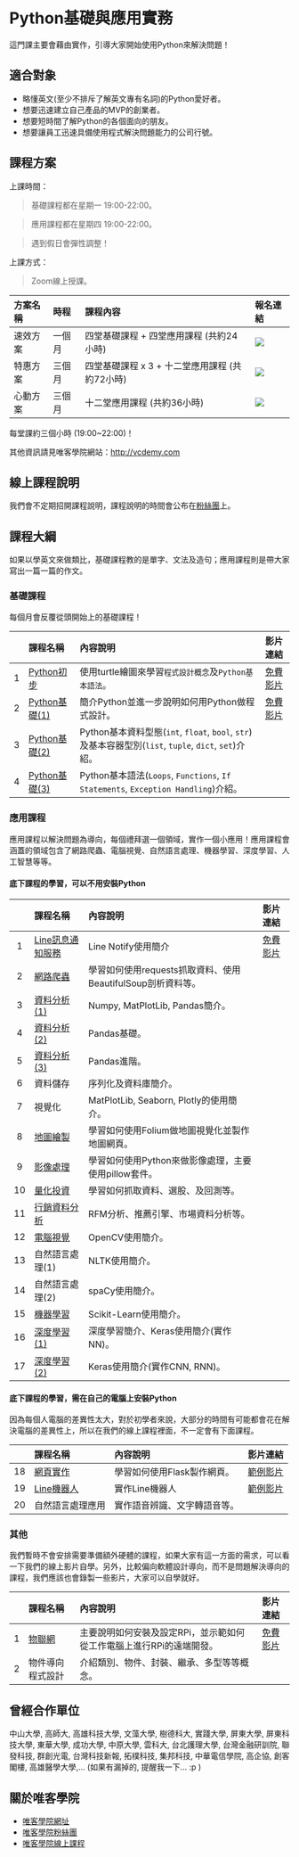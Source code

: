 # Python基礎與應用實務

這門課主要會藉由實作，引導大家開始使用Python來解決問題！

## 適合對象

* 略懂英文(至少不排斥了解英文專有名詞)的Python愛好者。
* 想要迅速建立自己產品的MVP的創業者。
* 想要短時間了解Python的各個面向的朋友。
* 想要讓員工迅速具備使用程式解決問題能力的公司行號。

## 課程方案

上課時間：

> 基礎課程都在星期一 19:00-22:00。

> 應用課程都在星期四 19:00-22:00。

> 遇到假日會彈性調整！

上課方式：

> Zoom線上授課。

|方案名稱|時程|課程內容|報名連結|
|:--|:--|:--|:--|
|速效方案|一個月|四堂基礎課程 + 四堂應用課程 (共約24小時)|<a href="https://p.ecpay.com.tw/00DF019"><img src="https://payment.ecpay.com.tw/Content/themes/WebStyle20170517/images/ecgo.png" /></a>|
|特惠方案|三個月|四堂基礎課程 x 3 + 十二堂應用課程 (共約72小時)|<a href="https://p.ecpay.com.tw/E070BCA"><img src="https://payment.ecpay.com.tw/Content/themes/WebStyle20170517/images/ecgo.png" /></a>|
|心動方案|三個月|十二堂應用課程 (共約36小時)|<a href="https://p.ecpay.com.tw/8390DA4"><img src="https://payment.ecpay.com.tw/Content/themes/WebStyle20170517/images/ecgo.png" /></a>|

每堂課約三個小時 (19:00~22:00)！

其他資訊請見唯客學院網站：http://vcdemy.com

## 線上課程說明

我們會不定期招開課程說明，課程說明的時間會公布在[粉絲團](https://www.facebook.com/KHPYAcademy)上。

## 課程大綱

如果以學英文來做類比，基礎課程教的是單字、文法及造句；應用課程則是帶大家寫出一篇一篇的作文。

### 基礎課程

每個月會反覆從頭開始上的基礎課程！

||課程名稱|內容說明|影片連結|
|:-:|:--|:--|:--|
|1|[Python初步](https://github.com/victorgau/khpy_python_beginners)|使用turtle繪圖來學習`程式設計概念`及`Python基本語法`。|[免費影片](https://www.youtube.com/watch?v=SFa0rFkJbVI&list=PLj4JWjo5dOC6n1jxY6CfOLp1ut4JcQicv)|
|2|[Python基礎(1)](https://github.com/victorgau/khpy_python_basics)|簡介Python並進一步說明如何用Python做程式設計。|[免費影片](https://khpy.teachable.com/p/simple-python-applications)|
|3|[Python基礎(2)](https://github.com/victorgau/khpy_python_basics)|Python基本資料型態(`int`, `float`, `bool`, `str`)及基本容器型別(`list`, `tuple`, `dict`, `set`)介紹。||
|4|[Python基礎(3)](https://github.com/victorgau/khpy_python_basics)|Python基本語法(`Loops`, `Functions`, `If Statements`, `Exception Handling`)介紹。||

### 應用課程

應用課程以解決問題為導向，每個禮拜選一個領域，實作一個小應用！應用課程會涵蓋的領域包含了網路爬蟲、電腦視覺、自然語言處理、機器學習、深度學習、人工智慧等等。

#### 底下課程的學習，可以不用安裝Python

||課程名稱|內容說明|影片連結|
|:-:|:--|:--|:--|
|1|[Line訊息通知服務](https://github.com/victorgau/khpy_linenotify_intro)|Line Notify使用簡介|[免費影片](https://www.youtube.com/watch?v=dch8UHIgNAI&list=PLj4JWjo5dOC4ipFy5ODaMXsMYcBpZOp45)|
|2|[網路爬蟲](https://github.com/victorgau/khpy_web_crawler_intro)|學習如何使用requests抓取資料、使用BeautifulSoup剖析資料等。||
|3|[資料分析(1)](https://github.com/victorgau/khpy_data_analysis_intro)|Numpy, MatPlotLib, Pandas簡介。||
|4|[資料分析(2)](https://github.com/victorgau/khpy_pandas_intro)|Pandas基礎。||
|5|[資料分析(3)](https://github.com/victorgau/khpy_pandas_intro)|Pandas進階。||
|6|資料儲存|序列化及資料庫簡介。||
|7|視覺化|MatPlotLib, Seaborn, Plotly的使用簡介。||
|8|[地圖繪製](https://github.com/victorgau/khpy_folium_intro)|學習如何使用Folium做地圖視覺化並製作地圖網頁。||
|9|[影像處理](https://github.com/victorgau/khpy_image_processing_intro)|學習如何使用Python來做影像處理，主要使用pillow套件。||
|10|[量化投資](https://github.com/victorgau/khpy_quant_intro)|學習如何抓取資料、選股、及回測等。||
|11|[行銷資料分析](https://github.com/victorgau/khpy_marketing_analytics_intro)|RFM分析、推薦引擎、市場資料分析等。||
|12|[電腦視覺](https://github.com/victorgau/khpy_opencv_intro)|OpenCV使用簡介。||
|13|自然語言處理(1)|NLTK使用簡介。||
|14|自然語言處理(2)|spaCy使用簡介。||
|15|[機器學習](https://github.com/victorgau/khpy_sklearn_intro)|Scikit-Learn使用簡介。||
|16|[深度學習(1)](https://github.com/victorgau/khpy_keras_intro)|深度學習簡介、Keras使用簡介(實作NN)。||
|17|[深度學習(2)](https://github.com/victorgau/khpy_keras_intro)|Keras使用簡介(實作CNN, RNN)。||

#### 底下課程的學習，需在自己的電腦上安裝Python

因為每個人電腦的差異性太大，對於初學者來說，大部分的時間有可能都會花在解決電腦的差異性上，所以在我們的線上課程裡面，不一定會有下面課程。

||課程名稱|內容說明|影片連結|
|:-:|:--|:--|:--|
|18|[網頁實作](https://github.com/victorgau/khpy_flask_intro)|學習如何使用Flask製作網頁。|[範例影片](https://youtu.be/nYF3jIeq580)|
|19|[Line機器人](https://github.com/victorgau/khpy_linebot_intro)|實作Line機器人|[範例影片](https://youtu.be/PakBk5F3O5w)|
|20|自然語言處理應用|實作語音辨識、文字轉語音等。||

### 其他

我們暫時不會安排需要準備額外硬體的課程，如果大家有這一方面的需求，可以看一下我們的線上影片自學。另外，比較偏向軟體設計導向，而不是問題解決導向的課程，我們應該也會錄製一些影片，大家可以自學就好。

||課程名稱|內容說明|影片連結|
|:-:|:--|:--|:--|
|1|[物聯網](https://github.com/victorgau/khpy_rpi_intro)|主要說明如何安裝及設定RPi，並示範如何從工作電腦上進行RPi的遠端開發。|[免費影片](https://www.youtube.com/playlist?list=PLj4JWjo5dOC6Ec1GVeNoOMWilvKt99LlU)|
|2|物件導向程式設計|介紹類別、物件、封裝、繼承、多型等等概念。||


## 曾經合作單位

中山大學, 高師大, 高雄科技大學, 文藻大學, 樹德科大, 實踐大學, 屏東大學, 屏東科技大學, 東華大學, 成功大學, 中原大學, 雲科大, 台北護理大學, 台灣金融研訓院, 聯發科技, 群創光電, 台灣科技新報, 拓樸科技, 集邦科技, 中華電信學院, 高企協, 創客閣樓, 高雄醫學大學,... (如果有漏掉的, 提醒我一下... :p )

## 關於唯客學院

* [唯客學院網址](http://www.vcdemy.com)
* [唯客學院粉絲團](https://www.facebook.com/KHPYAcademy/)
* [唯客學院線上課程](https://khpy.teachable.com)
